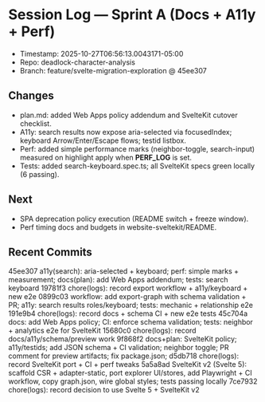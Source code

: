 # Session Log — Sprint A (Docs + A11y + Perf)

- Timestamp: 2025-10-27T06:56:13.0043171-05:00
- Repo: deadlock-character-analysis
- Branch: feature/svelte-migration-exploration @ 45ee307

## Changes
- plan.md: added Web Apps policy addendum and SvelteKit cutover checklist.
- A11y: search results now expose aria-selected via focusedIndex; keyboard Arrow/Enter/Escape flows; testid listbox.
- Perf: added simple performance marks (neighbor-toggle, search-input) measured on highlight apply when __PERF_LOG__ is set.
- Tests: added search-keyboard.spec.ts; all SvelteKit specs green locally (6 passing).

## Next
- SPA deprecation policy execution (README switch + freeze window).
- Perf timing docs and budgets in website-sveltekit/README.

## Recent Commits
45ee307 a11y(search): aria-selected + keyboard; perf: simple marks + measurement; docs(plan): add Web Apps addendum; tests: search keyboard 19781f3 chore(logs): record export workflow + a11y/keyboard + new e2e 0899c03 workflow: add export-graph with schema validation + PR; a11y: search results roles/keyboard; tests: mechanic + relationship e2e 191e9b4 chore(logs): record docs + schema CI + new e2e tests 45c704a docs: add Web Apps policy; CI: enforce schema validation; tests: neighbor + analytics e2e for SvelteKit 15680c0 chore(logs): record docs/a11y/schema/preview work 9f868f2 docs+plan: SvelteKit policy; a11y/testids; add JSON schema + CI validation; neighbor toggle; PR comment for preview artifacts; fix package.json; d5db718 chore(logs): record SvelteKit port + CI + perf tweaks 5a5a8ad SvelteKit v2 (Svelte 5): scaffold CSR + adapter-static, port explorer UI/stores, add Playwright + CI workflow, copy graph.json, wire global styles; tests passing locally 7ce7932 chore(logs): record decision to use Svelte 5 + SvelteKit v2

